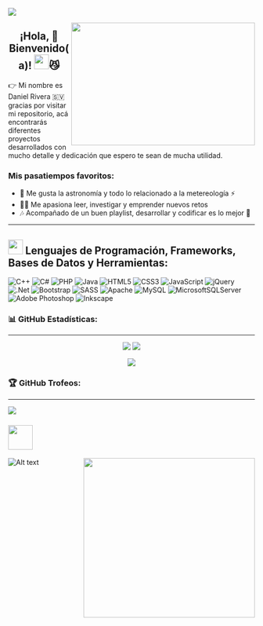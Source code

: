 ![](https://komarev.com/ghpvc/?username=danielrivera03&style=for-the-badge&color=blueviolet)


<img align="right" height="250" width="375" alt="" src="https://user-images.githubusercontent.com/44457989/164160616-78ac548d-a16f-4f7f-a502-8db5d1d477e3.jpg" />
<h2 align="center">¡Hola, 👊 Bienvenido(a)! <img height="30" width="30" src="https://media.giphy.com/media/hvRJCLFzcasrR4ia7z/giphy.gif">😼 </h2>
<p>👉 Mi nombre es Daniel Rivera 🇸🇻 gracias por visitar mi repositorio, acá encontrarás diferentes proyectos desarrollados con mucho detalle y dedicación que espero te sean de mucha utilidad.</p>

<h3>Mis pasatiempos favoritos:</h3>

- 🔭 Me gusta la astronomía y todo lo relacionado a la metereología ⚡
- 👨‍💻 Me apasiona leer, investigar y emprender nuevos retos
- 🎶 Acompañado de un buen playlist, desarrollar y codificar es lo mejor 🙌


---

<h2> <img src = "https://raw.githubusercontent.com/rahulbanerjee26/githubProfileReadmeGenerator/main/gifs/code.gif" width="30px" /> Lenguajes de Programación, Frameworks, Bases de Datos y Herramientas: </h2>



![C++](https://img.shields.io/badge/c++-%2300599C.svg?style=for-the-badge&logo=c%2B%2B&logoColor=white) ![C#](https://img.shields.io/badge/c%23-%23239120.svg?style=for-the-badge&logo=c-sharp&logoColor=white) ![PHP](https://img.shields.io/badge/php-%23777BB4.svg?style=for-the-badge&logo=php&logoColor=white) ![Java](https://img.shields.io/badge/java-%23ED8B00.svg?style=for-the-badge&logo=java&logoColor=white) ![HTML5](https://img.shields.io/badge/html5-%23E34F26.svg?style=for-the-badge&logo=html5&logoColor=white) ![CSS3](https://img.shields.io/badge/css3-%231572B6.svg?style=for-the-badge&logo=css3&logoColor=white) ![JavaScript](https://img.shields.io/badge/javascript-%23323330.svg?style=for-the-badge&logo=javascript&logoColor=%23F7DF1E) ![jQuery](https://img.shields.io/badge/jquery-%230769AD.svg?style=for-the-badge&logo=jquery&logoColor=white) ![.Net](https://img.shields.io/badge/.NET-5C2D91?style=for-the-badge&logo=.net&logoColor=white) ![Bootstrap](https://img.shields.io/badge/bootstrap-%23563D7C.svg?style=for-the-badge&logo=bootstrap&logoColor=white) ![SASS](https://img.shields.io/badge/SASS-hotpink.svg?style=for-the-badge&logo=SASS&logoColor=white) ![Apache](https://img.shields.io/badge/apache-%23D42029.svg?style=for-the-badge&logo=apache&logoColor=white) ![MySQL](https://img.shields.io/badge/mysql-%2300f.svg?style=for-the-badge&logo=mysql&logoColor=white) ![MicrosoftSQLServer](https://img.shields.io/badge/Microsoft%20SQL%20Sever-CC2927?style=for-the-badge&logo=microsoft%20sql%20server&logoColor=white) ![Adobe Photoshop](https://img.shields.io/badge/adobephotoshop-%2331A8FF.svg?style=for-the-badge&logo=adobephotoshop&logoColor=white) ![Inkscape](https://img.shields.io/badge/Inkscape-e0e0e0?style=for-the-badge&logo=inkscape&logoColor=080A13) 


<h3>📊 GitHub Estadísticas: </h3>

---



<p align="center"> 
<img src="https://github-readme-stats.vercel.app/api?username=danielrivera03&theme=midnight-purple&hide_border=false&include_all_commits=true" />
<img src="https://github-readme-streak-stats.herokuapp.com/?user=danielrivera03&theme=midnight-purple&hide_border=false" />
</p>


<p align="center">


<img src="https://metrics.lecoq.io/danielrivera03?template=classic&base.header=0&base.activity=0&base.community=0&base.repositories=0&base.metadata=0&languages=1&achievements=1&base.indepth=false&base.hireable=false&languages.limit=8&languages.threshold=0%25&languages.other=false&languages.colors=dark&languages.sections=most-used&languages.indepth=false&languages.analysis.timeout=15&languages.categories=markup%2C%20programming&languages.recent.categories=markup%2C%20programming&languages.recent.load=300&languages.recent.days=14&achievements.threshold=C&achievements.secrets=true&achievements.display=compact&achievements.limit=0&config.timezone=America%2FEl_Salvador&config.twemoji=true" />


</p>






<h3>🏆 GitHub Trofeos: </h3>

---

![](https://github-profile-trophy.vercel.app/?username=danielrivera03&theme=dracula&no-frame=false&no-bg=false&margin-w=4)



<h3><img src="https://user-images.githubusercontent.com/44457989/184447086-2089c694-46d9-4beb-a4d9-86d71918845b.gif" width="50px" /> </h3>



<img align="right" height="325" width="350" alt="" src="https://user-images.githubusercontent.com/44457989/184446382-1fd15255-d461-4c0e-8e41-16a6fa1e94a8.gif" />


![Alt text](https://spotify-recently-played-readme.vercel.app/api?user=316wkg4i2275dt4xs7i2t6wbdv2y&unique={true})




